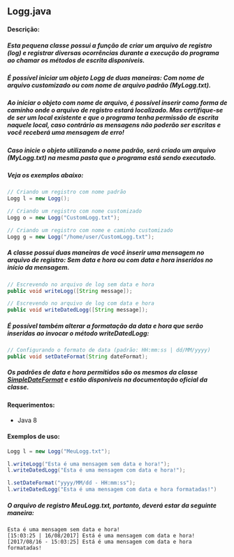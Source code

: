 ## Logg.java
#### Descrição:

##### Esta pequena classe possui a função de criar um arquivo de registro (log) e registrar diversas ocorrências durante a execução do programa ao chamar os métodos de escrita disponíveis.

##### É possível iniciar um objeto Logg de duas maneiras: Com nome de arquivo customizado ou com nome de arquivo padrão (MyLogg.txt).

##### Ao iniciar o objeto com nome de arquivo, é possível inserir como forma de caminho onde o arquivo de registro estará localizado. Mas certifique-se de ser um local existente e que o programa tenha permissão de escrita naquele local, caso contrário as mensagens não poderão ser escritas e você receberá uma mensagem de erro!

##### Caso inicie o objeto utilizando o nome padrão, será criado um arquivo (MyLogg.txt) na mesma pasta que o programa está sendo executado.

##### Veja os exemplos abaixo:
```Java
// Criando um registro com nome padrão
Logg l = new Logg();

// Criando um registro com nome customizado
Logg o = new Logg("CustomLogg.txt");

// Criando um registro com nome e caminho customizado
Logg g = new Logg("/home/user/CustomLogg.txt");
```

##### A classe possui duas maneiras de você inserir uma mensagem no arquivo de registro: Sem data e hora ou com data e hora inseridos no início da mensagem.
```Java
// Escrevendo no arquivo de log sem data e hora
public void writeLogg([String message]);

// Escrevendo no arquivo de log com data e hora
public void writeDatedLogg([String message]);
```

##### É possível também alterar a formatação da data e hora que serão inseridas ao invocar o método writeDatedLogg:
```Java
// Configurando o formato de data (padrão: HH:mm:ss | dd/MM/yyyy)
public void setDateFormat(String dateFormat);
```

##### Os padrões de data e hora permitidos são os mesmos da classe [SimpleDateFormat](https://docs.oracle.com/javase/7/docs/api/java/text/SimpleDateFormat.html) e estão disponíveis na documentação oficial da classe.

#### Requerimentos:
 - Java 8

#### Exemplos de uso:
```Java
Logg l = new Logg("MeuLogg.txt");

l.writeLogg("Esta é uma mensagem sem data e hora!");
l.writeDatedLogg("Esta é uma mensagem com data e hora!");

l.setDateFormat("yyyy/MM/dd - HH:mm:ss");
l.writeDatedLogg("Esta é uma mensagem com data e hora formatadas!")
```

##### O arquivo de registro MeuLogg.txt, portanto, deverá estar da seguinte maneira:
```Text
Esta é uma mensagem sem data e hora!
[15:03:25 | 16/08/2017] Está é uma mensagem com data e hora!
[2017/08/16 - 15:03:25] Está é uma mensagem com data e hora formatadas!
```
